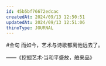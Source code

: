 ```yaml
---
id: 45b5bf76672edcac
createdAt: 2024/09/13 12:50:51
updatedAt: 2024/09/13 12:51:06
thinoType: JOURNAL
---
```

#金句 而如今，艺术与诗歌都离他远去了。

——《挖掘艺术·当和平盛放，舶来品》